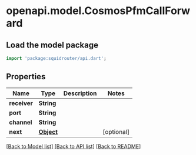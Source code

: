 # openapi.model.CosmosPfmCallForward

## Load the model package
```dart
import 'package:squidrouter/api.dart';
```

## Properties
Name | Type | Description | Notes
------------ | ------------- | ------------- | -------------
**receiver** | **String** |  | 
**port** | **String** |  | 
**channel** | **String** |  | 
**next** | [**Object**](.md) |  | [optional] 

[[Back to Model list]](../README.md#documentation-for-models) [[Back to API list]](../README.md#documentation-for-api-endpoints) [[Back to README]](../README.md)


